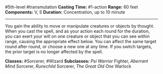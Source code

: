 #5th-level #transmutation
**Casting Time:** #1-action
**Range:** 60 feet
**Components:** V, S
**Duration:** Concentration, up to 10 minute

---

You gain the ability to move or manipulate creatures or objects by thought. When you cast the spell, and as your action each round for the duration, you can exert your will on one creature or object that you can see within range, causing the appropriate effect below. You can affect the same target round after round, or choose a new one at any time. If you switch targets, the prior target is no longer affected by the spell.




**Classes:** #Sorcerer, #Wizard
**Subclasses:** *Psi Warrior* Fighter, *Aberrant Mind* Sorcerer, *Runechild* Sorcerer, *The Great Old One* Warlock
